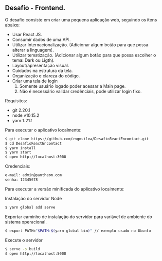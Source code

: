 ## Desafio - Frontend.

O desafio consiste em criar uma pequena aplicação web, seguindo os itens abaixo:

* Usar React JS.
* Consumir dados de uma API.
* Utilizar Internacionalização. (Adicionar algum botão para que possa alterar a linguagem).
* Utilizar tematização. (Adicionar algum botão para que possa escolher o tema: 
Dark ou Ligth).
* Layout/apresentação visual.
* Cuidados na estrutura da tela.
* Organização e clareza do código.
* Criar uma tela de login
   1. Somente usuário logado poder acessar a Main page.
   2. Não é necessário validar credênciais, pode utilizar login fixo.


Requisitos:
- git 2.20.1
- node v10.15.2
- yarn 1.21.1

Para executar o aplicativo localmente:

```bash
$ git clone https://github.com/engmsilva/DesafioReactEncontact.git
$ cd DesafioReactEncontact
$ yarn install
$ yarn start
$ open http://localhost:3000
```
Credenciais:

```bash
e-mail: admin@pantheon.com
senha: 12345678
```

Para executar a versão minificada do aplicativo localmente:

Instalação do servidor Node

```bash
$ yarn global add serve
```
Exportar caminho de instalação do servidor para variável de ambiente do sistema operacional.

```bash
$ export PATH="$PATH:$(yarn global bin)" // exemplo usado no Ubunto
```
Execute o servidor

```bash
$ serve -s build
$ open http://localhost:5000
```